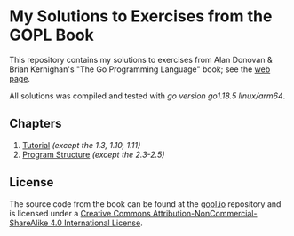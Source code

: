 # My Solutions to Exercises from the GOPL Book

This repository contains my solutions to exercises from Alan Donovan & Brian Kernighan's "The Go Programming Language" book; see the [web page](http://www.gopl.io).

All solutions was compiled and tested with *go version go1.18.5 linux/arm64*.

## Chapters

1. [Tutorial](ch01) *(except the 1.3, 1.10, 1.11)*
2. [Program Structure](ch02) *(except the 2.3-2.5)*

## License

The source code from the book can be found at the [gopl.io](https://github.com/adonovan/gopl.io) repository and is licensed under a [Creative Commons Attribution-NonCommercial-ShareAlike 4.0 International License](http://creativecommons.org/licenses/by-nc-sa/4.0/).
